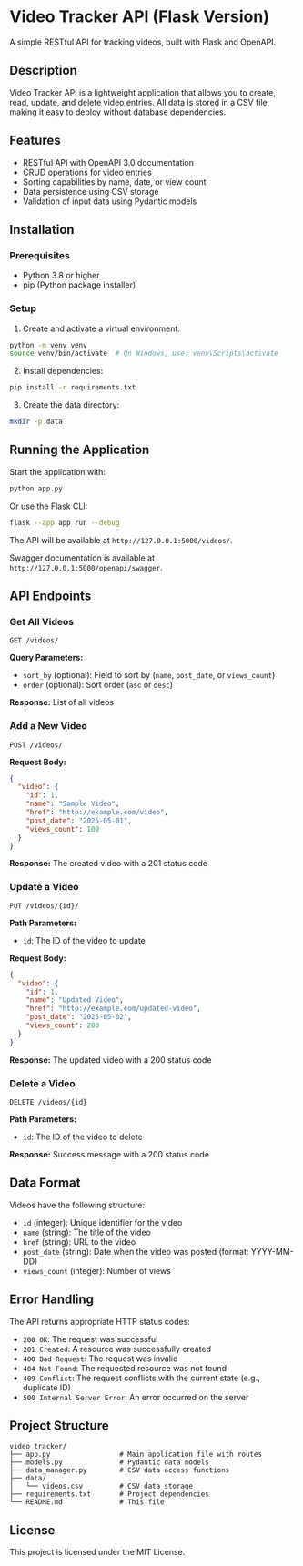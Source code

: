 # Video Tracker API (Flask Version)

A simple RESTful API for tracking videos, built with Flask and OpenAPI.

## Description

Video Tracker API is a lightweight application that allows you to create, read, update, and delete video entries. All data is stored in a CSV file, making it easy to deploy without database dependencies.

## Features

* RESTful API with OpenAPI 3.0 documentation
* CRUD operations for video entries
* Sorting capabilities by name, date, or view count
* Data persistence using CSV storage
* Validation of input data using Pydantic models

## Installation

### Prerequisites

* Python 3.8 or higher
* pip (Python package installer)

### Setup

1. Create and activate a virtual environment:

```bash
python -m venv venv
source venv/bin/activate  # On Windows, use: venv\Scripts\activate
```

2. Install dependencies:

```bash
pip install -r requirements.txt
```

3. Create the data directory:

```bash
mkdir -p data
```

## Running the Application

Start the application with:

```bash
python app.py
```

Or use the Flask CLI:

```bash
flask --app app run --debug
```

The API will be available at `http://127.0.0.1:5000/videos/`.

Swagger documentation is available at `http://127.0.0.1:5000/openapi/swagger`.

## API Endpoints

### Get All Videos

```
GET /videos/
```

**Query Parameters:**

* `sort_by` (optional): Field to sort by (`name`, `post_date`, or `views_count`)
* `order` (optional): Sort order (`asc` or `desc`)

**Response:** List of all videos

### Add a New Video

```
POST /videos/
```

**Request Body:**

```json
{
  "video": {
    "id": 1,
    "name": "Sample Video",
    "href": "http://example.com/video",
    "post_date": "2025-05-01",
    "views_count": 100
  }
}
```

**Response:** The created video with a 201 status code

### Update a Video

```
PUT /videos/{id}/
```

**Path Parameters:**

* `id`: The ID of the video to update

**Request Body:**

```json
{
  "video": {
    "id": 1,
    "name": "Updated Video",
    "href": "http://example.com/updated-video",
    "post_date": "2025-05-02",
    "views_count": 200
  }
}
```

**Response:** The updated video with a 200 status code

### Delete a Video

```
DELETE /videos/{id}
```

**Path Parameters:**

* `id`: The ID of the video to delete

**Response:** Success message with a 200 status code

## Data Format

Videos have the following structure:

* `id` (integer): Unique identifier for the video
* `name` (string): The title of the video
* `href` (string): URL to the video
* `post_date` (string): Date when the video was posted (format: YYYY-MM-DD)
* `views_count` (integer): Number of views

## Error Handling

The API returns appropriate HTTP status codes:

* `200 OK`: The request was successful
* `201 Created`: A resource was successfully created
* `400 Bad Request`: The request was invalid
* `404 Not Found`: The requested resource was not found
* `409 Conflict`: The request conflicts with the current state (e.g., duplicate ID)
* `500 Internal Server Error`: An error occurred on the server

## Project Structure

```
video_tracker/
├── app.py                 # Main application file with routes
├── models.py              # Pydantic data models
├── data_manager.py        # CSV data access functions
├── data/
│   └── videos.csv         # CSV data storage
├── requirements.txt       # Project dependencies
└── README.md              # This file
```

## License

This project is licensed under the MIT License.
